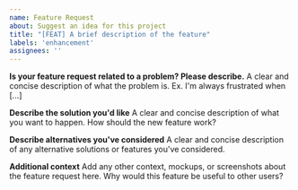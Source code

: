 ```yaml
---
name: Feature Request
about: Suggest an idea for this project
title: "[FEAT] A brief description of the feature"
labels: 'enhancement' 
assignees: ''
---
```


**Is your feature request related to a problem? Please describe.**
A clear and concise description of what the problem is. Ex. I'm always frustrated when [...]

**Describe the solution you'd like**
A clear and concise description of what you want to happen. How should the new feature work?

**Describe alternatives you've considered**
A clear and concise description of any alternative solutions or features you've considered.

**Additional context**
Add any other context, mockups, or screenshots about the feature request here. Why would this feature be useful to other users?